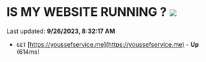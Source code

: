 # IS MY WEBSITE RUNNING ? [![](https://img.shields.io/static/v1?label=Sponsor&message=%E2%9D%A4&logo=GitHub&color=%23fe8e86)](https://github.com/sponsors/<username>)

Last updated: **9/26/2023, 8:32:17 AM**

- `GET` [https://youssefservice.me](https://youssefservice.me) - **Up** (614ms)

